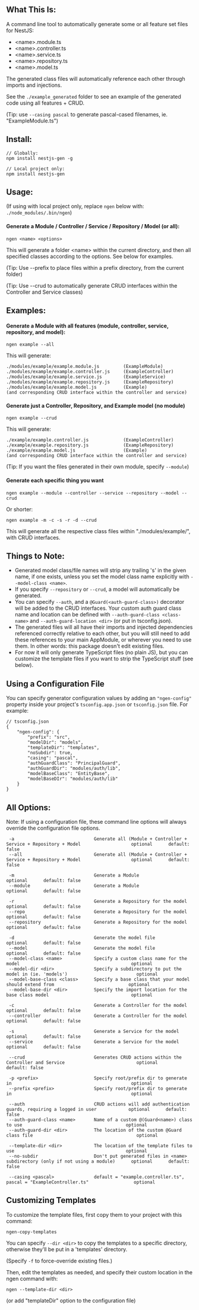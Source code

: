 ## What This Is:

A command line tool to automatically generate some or all feature set files for NestJS:
* \<name>.module.ts
* \<name>.controller.ts
* \<name>.service.ts
* \<name>.repository.ts
* \<name>.model.ts

The generated class files will automatically reference each other through imports and injections. 

See the `./example_generated` folder to see an example of the generated code using all features + CRUD.

(Tip: use `--casing pascal` to generate pascal-cased filenames, ie. "ExampleModule.ts")

## Install:

    // Globally:
    npm install nestjs-gen -g

    // Local project only:
    npm install nestjs-gen


## Usage:

(If using with local project only, replace `ngen` below with: `./node_modules/.bin/ngen`)

#### Generate a Module / Controller / Service / Repository / Model (or all):

    ngen <name> <options>


This will generate a folder \<name> within the current directory, and then all specified classes according to the options.  See below for examples.

(Tip: Use --prefix to place files within a prefix directory, from the current folder)

(Tip: Use --crud to automatically generate CRUD interfaces within the Controller and Service classes)


## Examples:

#### Generate a Module with all features (module, controller, service, repository, and model):

    ngen example --all

This will generate:

    ./modules/example/example.module.js         (ExampleModule)
    ./modules/example/example.controller.js     (ExampleController)
    ./modules/example/example.service.js        (ExampleService)
    ./modules/example/example.repository.js     (ExampleRepository)
    ./modules/example/example.model.js          (Example)
    (and corresponding CRUD interface within the controller and service)

#### Generate just a Controller, Repository, and Example model (no module)

    ngen example --crud

This will generate:

    ./example/example.controller.js             (ExampleController)
    ./example/example.repository.js             (ExampleRepository)
    ./example/example.model.js                  (Example)
    (and corresponding CRUD interface within the controller and service)

(Tip: If you want the files generated in their own module, specify `--module`)

#### Generate each specific thing you want

    ngen example --module --controller --service --repository --model --crud

Or shorter:

    ngen example -m -c -s -r -d --crud

This will generate all the respective class files within "./modules/example/", with CRUD interfaces.

## Things to Note:
* Generated model class/file names will strip any trailing 's' in the given name, if one exists, unless you set the model class name explicitly with `--model-class <name>`.
* If you specify `--repository` or `--crud`, a model will automatically be generated.
* You can specify `--auth`, and a `@Guard(<auth-guard-class>)` decorator will be added to the CRUD interfaces. 
Your custom auth guard class name and location can be defined with `--auth-guard-class <class-name>` and `--auth-guard-location <dir>` (or put in tsconfig.json).
* The generated files will all have their imports and injected dependencies referenced correctly relative to each other, but you will still need to add these references to your main AppModule, or wherever you need to use them. In other words: this package doesn't edit existing files.
* For now it will only generate TypeScript files (no plain JS), but you can customize the template files if you want to strip the TypeScript stuff (see below).

## Using a Configuration File
 You can specify generator configuration values by adding an `"ngen-config"` property inside your project's `tsconfig.app.json` or `tsconfig.json` file. For example:
 
    // tsconfig.json
    {
        "ngen-config": {
            "prefix": "src",
            "modelDir": "models",
            "templateDir": "templates",
            "noSubdir": true,
            "casing": "pascal",
            "authGuardClass": "PrincipalGuard",
            "authGuardDir": "modules/auth/lib",
            "modelBaseClass": "EntityBase",
            "modelBaseDIr": "modules/auth/lib"
        }
    }


## All Options:
Note: If using a configuration file, these command line options will always override the configuration file options.

     -a                              Generate all (Module + Controller + Service + Repository + Model                   optional      default: false
     --all                           Generate all (Module + Controller + Service + Repository + Model                   optional      default: false
     
     -m                              Generate a Module                                                                  optional      default: false
     --module                        Generate a Module                                                                  optional      default: false
     
     -r                              Generate a Repository for the model                                                optional      default: false
     --repo                          Generate a Repository for the model                                                optional      default: false
     --repository                    Generate a Repository for the model                                                optional      default: false
     
     -d                              Generate the model file                                                            optional      default: false
     --model                         Generate the model file                                                            optional      default: false
     --model-class <name>            Specify a custom class name for the model                                          optional
     --model-dir <dir>               Specify a subdirectory to put the model in (ie. 'models')                          optional
     --model-base-class <class>      Specify a base class that your model should extend from                            optional
     --model-base-dir <dir>          Specify the import location for the base class model                               optional
     
     -c                              Generate a Controller for the model                                                optional      default: false
     --controller                    Generate a Controller for the model                                                optional      default: false
     
     -s                              Generate a Service for the model                                                   optional      default: false
     --service                       Generate a Service for the model                                                   optional      default: false
     
     --crud                          Generates CRUD actions within the Controller and Service                           optional      default: false
     
     -p <prefix>                     Specify root/prefix dir to generate in                                             optional
     --prefix <prefix>               Specify root/prefix dir to generate in                                             optional
     
     --auth                          CRUD actions will add authentication guards, requiring a logged in user            optional      default: false
     --auth-guard-class <name>       Name of a custom @(Guard<name>) class to use                                       optional
     --auth-guard-dir <dir>          The location of the custom @Guard class file                                       optional
     
     --template-dir <dir>            The location of the template files to use                                          optional
     --no-subdir                     Don't put generated files in <name> subdirectory (only if not using a module)      optional      default: false
     
     --casing <pascal>               default = "example.controller.ts", pascal = "ExampleController.ts"                 optional
     


## Customizing Templates
To customize the template files, first copy them to your project with this command:

    ngen-copy-templates
    
You can specify `--dir <dir>` to copy the templates to a specific directory, otherwise they'll be put in a 'templates' directory.

(Specify `-f` to force-override existing files.)

Then, edit the templates as needed, and specify their custom location in the ngen command with: 
    
    ngen --template-dir <dir>

(or add "templateDir" option to the configuration file)
